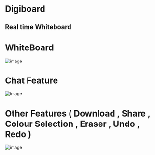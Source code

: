 # Digiboard

## Real time Whiteboard

# WhiteBoard 
![image](https://github.com/rahullli/Sharing_Digital_Board/assets/60139552/a90906a3-5d5d-4758-a7bd-bda2e72bf977)

# Chat Feature
![image](https://github.com/rahullli/Sharing_Digital_Board/assets/60139552/0761ecb8-2940-43ed-bc38-04a7a4f425b1)

# Other Features ( Download , Share , Colour Selection , Eraser , Undo , Redo )
![image](https://github.com/rahullli/Sharing_Digital_Board/assets/60139552/e4e19dec-bc8f-4ba9-b115-c436fc8c9bcf)

